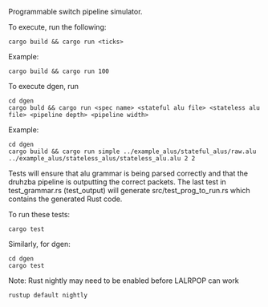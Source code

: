 Programmable switch pipeline simulator.

To execute, run the following:

    cargo build && cargo run <ticks>

Example:

    cargo build && cargo run 100

To execute dgen, run

    cd dgen
    cargo buld && cargo run <spec name> <stateful alu file> <stateless alu file> <pipeline depth> <pipeline width>

Example:

    cd dgen
    cargo build && cargo run simple ../example_alus/stateful_alus/raw.alu ../example_alus/stateless_alus/stateless_alu.alu 2 2

Tests will ensure that alu grammar is being parsed
correctly and that the druhzba pipeline is outputting
the correct packets. The last test in test_grammar.rs
(test_output) will generate src/test_prog_to_run.rs
which contains the generated Rust code. 

To run these tests:

    cargo test

Similarly, for dgen:

    cd dgen
    cargo test

Note: Rust nightly may need to be enabled before LALRPOP
can work

    rustup default nightly

